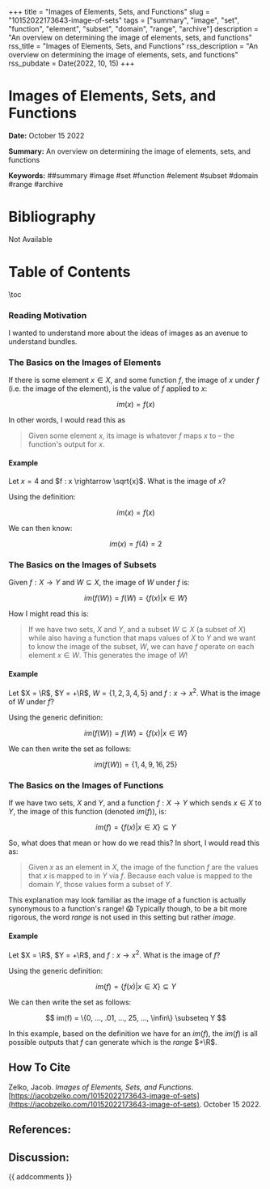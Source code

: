 +++
title = "Images of Elements, Sets, and Functions"
slug = "10152022173643-image-of-sets"
tags = ["summary", "image", "set", "function", "element", "subset", "domain", "range", "archive"]
description = "An overview on determining the image of elements, sets, and functions"
rss_title = "Images of Elements, Sets, and Functions"
rss_description = "An overview on determining the image of elements, sets, and functions"
rss_pubdate = Date(2022, 10, 15)
+++



Images of Elements, Sets, and Functions
=========

**Date:** October 15 2022

**Summary:** An overview on determining the image of elements, sets, and functions

**Keywords:** ##summary #image #set #function #element #subset #domain #range #archive

Bibliography
==========

Not Available

Table of Contents
=========

\toc

### Reading Motivation

I wanted to understand more about the ideas of images as an avenue to understand bundles.

### The Basics on the Images of Elements

If there is some element $x \in X$, and some function $f$, the image of $x$ under $f$ (i.e. the image of the element), is the value of $f$ applied to $x$: 

$$
im(x) = f(x)
$$

In other words, I would read this as

> Given some element $x$, its image is whatever $f$ maps $x$ to – the function's output for $x$.


#### Example

Let $x = 4$ and $f : x \rightarrow \sqrt{x}$. What is the image of $x$?

Using the definition:

$$
im(x) = f(x)
$$

We can then know: 

$$
im(x) = f(4) = 2
$$

### The Basics on the Images of Subsets

Given $f : X \rightarrow Y$ and $W \subseteq X$, the image of $W$ under $f$ is:

$$
im(f(W)) = f(W) = \{f(x) | x \in W \}
$$

How I might read this is:

> If we have two sets, $X$ and $Y$, and a subset $W \subseteq X$ (a subset of $X$) while also having a function that maps values of $X$ to $Y$ and we want to know the image of the subset, $W$, we can have $f$ operate on each element $x \in W$. This generates the image of $W$!


#### Example

Let $X = \R$, $Y = +\R$, $W = \{1, 2, 3, 4, 5\}$ and $f : x \rightarrow x^{2}$. What is the image of $W$ under $f$?

Using the generic definition:

$$
im(f(W)) = f(W) = \{f(x) | x \in W \}
$$

We can then write the set as follows:

$$
im(f(W)) = \{1, 4, 9, 16, 25\}
$$

### The Basics on the Images of Functions

If we have two sets, $X$ and $Y$, and a function $f : X \rightarrow Y$ which sends $x \in X$ to $Y$, the image of this function (denoted $im(f)$), is:

$$
im(f) = \{f(x) | x \in X\} \subseteq Y
$$

So, what does that mean or how do we read this? In short, I would read this as: 

> Given $x$ as an element in $X$, the image of the function $f$ are the values that $x$ is mapped to in $Y$ via $f$. Because each value is mapped to the domain $Y$, those values form a subset of $Y$.


This explanation may look familiar as the image of a function is actually synonymous to a function's range! :scream: Typically though, to be a bit more rigorous, the word *range* is not used in this setting but rather *image*.

#### Example

Let $X = \R$, $Y = +\R$, and $f : x \rightarrow x^{2}$. What is the image of $f$?

Using the generic definition:

$$
im(f) = \{f(x) | x \in X\} \subseteq Y
$$

We can then write the set as follows:

$$
im(f) = \{0, ..., .01, ..., 25, ..., \infin\} \subseteq Y
$$

In this example, based on the definition we have for an $im(f)$, the $im(f)$ is all possible outputs that $f$ can generate which is the *range* $+\R$.
## How To Cite

 Zelko, Jacob. _Images of Elements, Sets, and Functions_. [https://jacobzelko.com/10152022173643-image-of-sets](https://jacobzelko.com/10152022173643-image-of-sets). October 15 2022.
## References:
## Discussion: 

{{ addcomments }}
